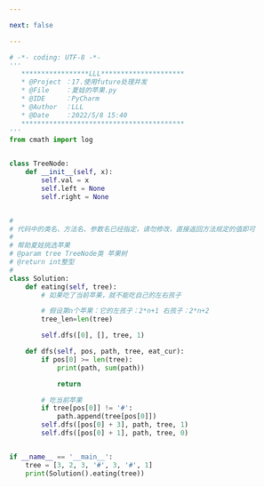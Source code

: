 ```yaml
---

next: false

---
```




<BlogInfo id="1162" title="38.夏娃的苹果" author="白日梦想猿" pv=0 read_times=0 pre_cost_time="0分58秒" category="算法" tag_list="['算法']" create_time="2022.05.08 15:40:55" update_time="2022.05.08 17:00:29" />

```python
# -*- coding: UTF-8 -*-
'''
   *****************LLL*********************
   * @Project ：17.使用future处理并发                       
   * @File    ：夏娃的苹果.py                  
   * @IDE     ：PyCharm             
   * @Author  ：LLL                         
   * @Date    ：2022/5/8 15:40             
   *****************************************
'''
from cmath import log


class TreeNode:
    def __init__(self, x):
        self.val = x
        self.left = None
        self.right = None


#
# 代码中的类名、方法名、参数名已经指定，请勿修改，直接返回方法规定的值即可
#
# 帮助夏娃挑选苹果
# @param tree TreeNode类 苹果树
# @return int整型
#
class Solution:
    def eating(self, tree):
        # 如果吃了当前苹果，就不能吃自己的左右孩子

        # 假设第n个苹果：它的左孩子：2*n+1 右孩子：2*n+2
        tree_len=len(tree)

        self.dfs([0], [], tree, 1)

    def dfs(self, pos, path, tree, eat_cur):
        if pos[0] >= len(tree):
            print(path, sum(path))

            return

        # 吃当前苹果
        if tree[pos[0]] != '#':
            path.append(tree[pos[0]])
        self.dfs([pos[0] + 3], path, tree, 1)
        self.dfs([pos[0] + 1], path, tree, 0)


if __name__ == '__main__':
    tree = [3, 2, 3, '#', 3, '#', 1]
    print(Solution().eating(tree))

```



<ActionBox />
